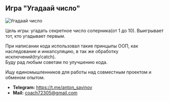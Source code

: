 ## **Игра "Угадаай число"**

![Угадаай число][link]

Цель игры: угадать секретное число соперника(от 1 до 10).
Выигрывает тот, кто угадывает первым.

При написании кода использовал такие принцыпы ООП, как наследование и инкапсуляцию, в так же обработку исключений(try/catch).  
Буду рад любым советам по улучшению кода.

Ищу единомышленников для работы над совместным проектом и обменом опытом.
* **Telegram:** https://t.me/anton_savinov
* **Mail:** coach72305@gmail.com

[link]: https://trikky.ru/wp-content/blogs.dir/1/files/2019/01/26/chislo-1.jpg 


